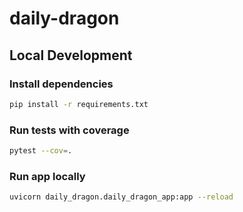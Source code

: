 # daily-dragon

## Local Development
### Install dependencies
```bash
pip install -r requirements.txt
```
### Run tests with coverage
```bash
pytest --cov=.
```

### Run app locally
```bash
uvicorn daily_dragon.daily_dragon_app:app --reload
```
